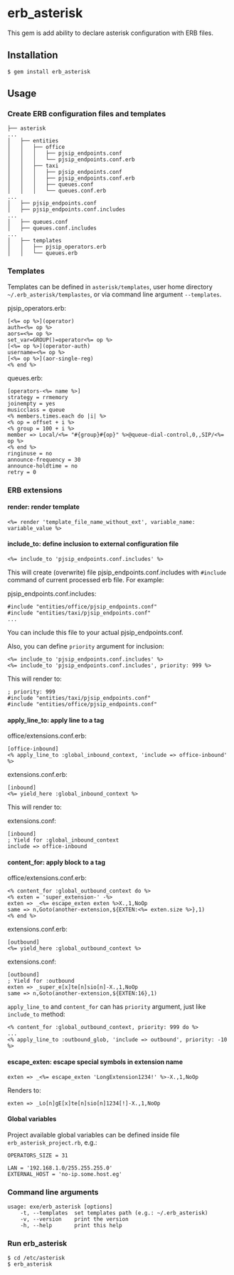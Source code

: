 # erb_asterisk

This gem is add ability to declare asterisk configuration with ERB files.

## Installation

    $ gem install erb_asterisk

## Usage

### Create ERB configuration files and templates
```
├── asterisk
...
│   ├── entities
│   │   ├── office
│   │   │   ├── pjsip_endpoints.conf
│   │   │   └── pjsip_endpoints.conf.erb
│   │   ├── taxi
│   │   │   ├── pjsip_endpoints.conf
│   │   │   ├── pjsip_endpoints.conf.erb
│   │   │   ├── queues.conf
│   │   │   └── queues.conf.erb
...
│   ├── pjsip_endpoints.conf
│   ├── pjsip_endpoints.conf.includes
...
│   ├── queues.conf
│   ├── queues.conf.includes
...
│   ├── templates
│   │   ├── pjsip_operators.erb
│   │   └── queues.erb
```

### Templates

Templates can be defined in `asterisk/templates`, user home directory `~/.erb_asterisk/templastes`, or via command line argument `--templates`.

pjsip_operators.erb:
```
[<%= op %>](operator)
auth=<%= op %>
aors=<%= op %>
set_var=GROUP()=operator<%= op %>
[<%= op %>](operator-auth)
username=<%= op %>
[<%= op %>](aor-single-reg)
<% end %>
```

queues.erb:
```
[operators-<%= name %>]
strategy = rrmemory
joinempty = yes
musicclass = queue
<% members.times.each do |i| %>
<% op = offset + i %>
<% group = 100 + i %>
member => Local/<%= "#{group}#{op}" %>@queue-dial-control,0,,SIP/<%= op %>
<% end %>
ringinuse = no
announce-frequency = 30
announce-holdtime = no
retry = 0
```

### ERB extensions

#### render: render template
```
<%= render 'template_file_name_without_ext', variable_name: variable_value %>
```

#### include_to: define inclusion to external configuration file
```
<%= include_to 'pjsip_endpoints.conf.includes' %>
```
This will create (overwrite) file pjsip_endpoints.conf.includes with `#include` command of current processed erb file. For example:

pjsip_endpoints.conf.includes:
```
#include "entities/office/pjsip_endpoints.conf"
#include "entities/taxi/pjsip_endpoints.conf"
...
```

You can include this file to your actual pjsip_endpoints.conf.

Also, you can define `priority` argument for inclusion:
```
<%= include_to 'pjsip_endpoints.conf.includes' %>
<%= include_to 'pjsip_endpoints.conf.includes', priority: 999 %>
```
This will render to:
```
; priority: 999
#include "entities/taxi/pjsip_endpoints.conf"
#include "entities/office/pjsip_endpoints.conf"
```

#### apply_line_to: apply line to a tag

office/extensions.conf.erb:
```
[office-inbound]
<% apply_line_to :global_inbound_context, 'include => office-inbound' %>
```

extensions.conf.erb:
```
[inbound]
<%= yield_here :global_inbound_context %>
```
This will render to:

extensions.conf:
```
[inbound]
; Yield for :global_inbound_context
include => office-inbound
```

#### content_for: apply block to a tag
office/extensions.conf.erb:
```
<% content_for :global_outbound_context do %>
<% exten = 'super_extension-' -%>
exten => _<%= escape_exten exten %>X.,1,NoOp
same => n,Goto(another-extension,${EXTEN:<%= exten.size %>},1)
<% end %>
```

extensions.conf.erb:
```
[outbound]
<%= yield_here :global_outbound_context %>
```

extensions.conf:
```
[outbound]
; Yield for :outbound
exten => _super_e[x]te[n]sio[n]-X.,1,NoOp
same => n,Goto(another-extension,${EXTEN:16},1)
```

`apply_line_to` and `content_for` can has `priority` argument, just like `include_to` method:
```
<% content_for :global_outbound_context, priority: 999 do %>
...
<% apply_line_to :outbound_glob, 'include => outbound', priority: -10 %>
```

#### escape_exten: escape special symbols in extension name
```
exten => _<%= escape_exten 'LongExtension1234!' %>-X.,1,NoOp
```

Renders to:
```
exten => _Lo[n]gE[x]te[n]sio[n]1234[!]-X.,1,NoOp
```

#### Global variables

Project available global variables can be defined inside file `erb_asterisk_project.rb`, e.g.:
```
OPERATORS_SIZE = 31

LAN = '192.168.1.0/255.255.255.0'
EXTERNAL_HOST = 'no-ip.some.host.eg'
```

### Command line arguments

```
usage: exe/erb_asterisk [options]
    -t, --templates  set templates path (e.g.: ~/.erb_asterisk)
    -v, --version    print the version
    -h, --help       print this help
```

### Run erb_asterisk

    $ cd /etc/asterisk
    $ erb_asterisk
